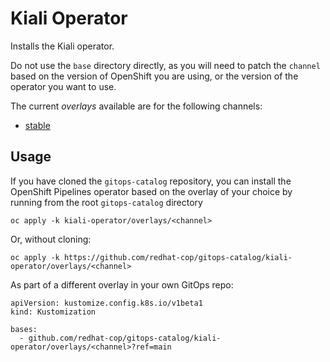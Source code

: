 # Kiali Operator

Installs the Kiali operator.

Do not use the `base` directory directly, as you will need to patch the `channel` based on the version of OpenShift you are using, or the version of the operator you want to use.

The current *overlays* available are for the following channels:
* [stable](overlays/stable)

## Usage

If you have cloned the `gitops-catalog` repository, you can install the OpenShift Pipelines operator based on the overlay of your choice by running from the root `gitops-catalog` directory

```
oc apply -k kiali-operator/overlays/<channel>
```

Or, without cloning:

```
oc apply -k https://github.com/redhat-cop/gitops-catalog/kiali-operator/overlays/<channel>
```

As part of a different overlay in your own GitOps repo:

```
apiVersion: kustomize.config.k8s.io/v1beta1
kind: Kustomization

bases:
  - github.com/redhat-cop/gitops-catalog/kiali-operator/overlays/<channel>?ref=main
```